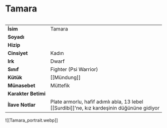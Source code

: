 # Tamara   
  
<div class="row" markdown>  
<div class="column" markdown>  
  
|  |  |  
|---|---|  
| **İsim** | Tamara |  
| **Soyadı** |  |  
| **Hizip** |  |  
| **Cinsiyet** | Kadın |  
| **Irk** | Dwarf |  
| **Sınıf** | Fighter (Psi Warrior) |  
| **Kütük** | [[Mündung]] |  
| **Münasebet** | Müttefik |  
| **Karakter Betimi** |  |  
| **İlave Notlar** | Plate armorlu, hafif adımlı abla, 13 lebel<br>[[Surdibi]]'ne, kız kardeşinin düğününe gidiyor |  
  
</div>  
<div class="column" markdown>  
![[Tamara_portrait.webp]]  
</div>  
</div>